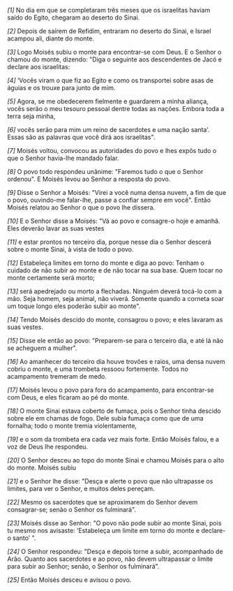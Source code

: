 *[1]* No dia em que se completaram três meses que os israelitas haviam saído do Egito, chegaram ao deserto do Sinai.

*[2]* Depois de saírem de Refidim, entraram no deserto do Sinai, e Israel acampou ali, diante do monte.

*[3]* Logo Moisés subiu o monte para encontrar-se com Deus. E o Senhor o chamou do monte, dizendo: "Diga o seguinte aos descendentes de Jacó e declare aos israelitas:

*[4]* ‘Vocês viram o que fiz ao Egito e como os transportei sobre asas de águias e os trouxe para junto de mim.

*[5]* Agora, se me obedecerem fielmente e guardarem a minha aliança, vocês serão o meu tesouro pessoal dentre todas as nações. Embora toda a terra seja minha,

*[6]* vocês serão para mim um reino de sacerdotes e uma nação santa’. Essas são as palavras que você dirá aos israelitas".

*[7]* Moisés voltou, convocou as autoridades do povo e lhes expôs tudo o que o Senhor havia-lhe mandado falar.

*[8]* O povo todo respondeu unânime: "Faremos tudo o que o Senhor ordenou". E Moisés levou ao Senhor a resposta do povo.

*[9]* Disse o Senhor a Moisés: "Virei a você numa densa nuvem, a fim de que o povo, ouvindo-me falar-lhe, passe a confiar sempre em você". Então Moisés relatou ao Senhor o que o povo lhe dissera.

*[10]* E o Senhor disse a Moisés: "Vá ao povo e consagre-o hoje e amanhã. Eles deverão lavar as suas vestes

*[11]* e estar prontos no terceiro dia, porque nesse dia o Senhor descerá sobre o monte Sinai, à vista de todo o povo.

*[12]* Estabeleça limites em torno do monte e diga ao povo: Tenham o cuidado de não subir ao monte e de não tocar na sua base. Quem tocar no monte certamente será morto;

*[13]* será apedrejado ou morto a flechadas. Ninguém deverá tocá-lo com a mão. Seja homem, seja animal, não viverá. Somente quando a corneta soar um toque longo eles poderão subir ao monte".

*[14]* Tendo Moisés descido do monte, consagrou o povo; e eles lavaram as suas vestes.

*[15]* Disse ele então ao povo: "Preparem-se para o terceiro dia, e até lá não se acheguem a mulher".

*[16]* Ao amanhecer do terceiro dia houve trovões e raios, uma densa nuvem cobriu o monte, e uma trombeta ressoou fortemente. Todos no acampamento tremeram de medo.

*[17]* Moisés levou o povo para fora do acampamento, para encontrar-se com Deus, e eles ficaram ao pé do monte.

*[18]* O monte Sinai estava coberto de fumaça, pois o Senhor tinha descido sobre ele em chamas de fogo. Dele subia fumaça como que de uma fornalha; todo o monte tremia violentamente,

*[19]* e o som da trombeta era cada vez mais forte. Então Moisés falou, e a voz de Deus lhe respondeu.

*[20]* O Senhor desceu ao topo do monte Sinai e chamou Moisés para o alto do monte. Moisés subiu

*[21]* e o Senhor lhe disse: "Desça e alerte o povo que não ultrapasse os limites, para ver o Senhor, e muitos deles pereçam.

*[22]* Mesmo os sacerdotes que se aproximarem do Senhor devem consagrar-se; senão o Senhor os fulminará".

*[23]* Moisés disse ao Senhor: "O povo não pode subir ao monte Sinai, pois tu mesmo nos avisaste: ‘Estabeleça um limite em torno do monte e declare-o santo’ ".

*[24]* O Senhor respondeu: "Desça e depois torne a subir, acompanhado de Arão. Quanto aos sacerdotes e ao povo, não devem ultrapassar o limite para subir ao Senhor; senão, o Senhor os fulminará".

*[25]* Então Moisés desceu e avisou o povo.

